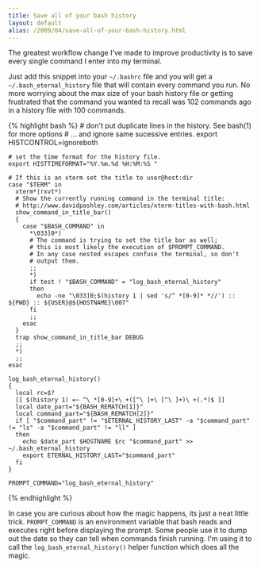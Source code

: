 ```yaml
---
title: Save all of your bash history
layout: default
alias: /2009/04/save-all-of-your-bash-history.html
---
```


The greatest workflow change I've made to improve productivity is to save every single command I enter into my terminal.

Just add this snippet into your `~/.bashrc` file and you will get a `~/.bash_eternal_history` file that will contain every command you run. No more worrying about the max size of your bash history file or getting frustrated that the command you wanted to recall was 102 commands ago in a history file with 100 commands.

{% highlight bash %}
    # don't put duplicate lines in the history. See bash(1) for more options
    # ... and ignore same sucessive entries.
    export HISTCONTROL=ignoreboth

    # set the time format for the history file.
    export HISTTIMEFORMAT="%Y.%m.%d %H:%M:%S "

    # If this is an xterm set the title to user@host:dir
    case "$TERM" in
      xterm*|rxvt*)
      # Show the currently running command in the terminal title:
      # http://www.davidpashley.com/articles/xterm-titles-with-bash.html
      show_command_in_title_bar()
      {
        case "$BASH_COMMAND" in
          *\033]0*)
          # The command is trying to set the title bar as well;
          # this is most likely the execution of $PROMPT_COMMAND.
          # In any case nested escapes confuse the terminal, so don't
          # output them.
          ;;
          *)
          if test ! "$BASH_COMMAND" = "log_bash_eternal_history"
          then
            echo -ne "\033]0;$(history 1 | sed 's/^ *[0-9]* *//') :: ${PWD} :: ${USER}@${HOSTNAME}\007"
          fi
          ;;
        esac
      }
      trap show_command_in_title_bar DEBUG
      ;;
      *)
      ;;
    esac

    log_bash_eternal_history()
    {
      local rc=$?
      [[ $(history 1) =~ ^\ *[0-9]+\ +([^\ ]+\ [^\ ]+)\ +(.*)$ ]]
      local date_part="${BASH_REMATCH[1]}"
      local command_part="${BASH_REMATCH[2]}"
      if [ "$command_part" != "$ETERNAL_HISTORY_LAST" -a "$command_part" != "ls" -a "$command_part" != "ll" ]
      then
        echo $date_part $HOSTNAME $rc "$command_part" >> ~/.bash_eternal_history
        export ETERNAL_HISTORY_LAST="$command_part"
      fi
    }

    PROMPT_COMMAND="log_bash_eternal_history"
{% endhighlight %}

In case you are curious about how the magic happens, its just a neat little trick. `PROMPT_COMMAND` is an environment variable that bash reads and executes right before displaying the prompt. Some people use it to dump out the date so they can tell when commands finish running. I'm using it to call the `log_bash_eternal_history()` helper function which does all the magic.
